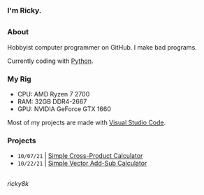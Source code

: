 ### I'm Ricky.
##
### About
Hobbyist computer programmer on GitHub. I make bad programs.

Currently coding with [Python](https://www.python.org/).

### My Rig
- CPU: AMD Ryzen 7 2700
- RAM: 32GB DDR4-2667
- GPU: NVIDIA GeForce GTX 1660

Most of my projects are made with [Visual Studio Code](https://code.visualstudio.com/).

### Projects
- `10/07/21` | [Simple Cross-Product Calculator](https://github.com/ricky8k/Simple-Cross-Product-Calculator)
- `10/22/21` | [Simple Vector Add-Sub Calculator](https://github.com/ricky8k/Simple-Vector-Add-Sub-Calculator)

##
*ricky8k*
